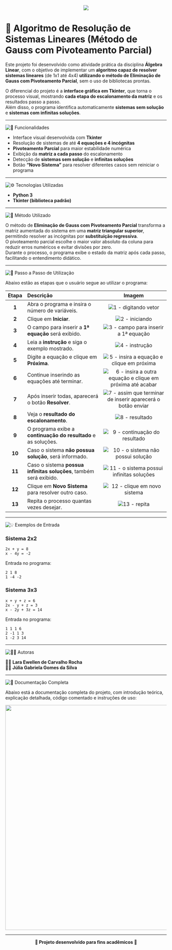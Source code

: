 <p align="center">
  <img src="https://img.shields.io/badge/🧮%20Álgebra%20Linear%20-%20Método%20de%20Gauss%20com%20Pivoteamento%20Parcial-7F3FBF?style=for-the-badge&labelColor=7F3FBF&color=7F3FBF">
</p>

# 💜 Algoritmo de Resolução de Sistemas Lineares (Método de Gauss com Pivoteamento Parcial)

Este projeto foi desenvolvido como atividade prática da disciplina **Álgebra Linear**, com o objetivo de implementar um **algoritmo capaz de resolver sistemas lineares** (de 1x1 até 4x4) **utilizando o método de Eliminação de Gauss com Pivoteamento Parcial**, sem o uso de bibliotecas prontas.

O diferencial do projeto é a **interface gráfica em Tkinter**, que torna o processo visual, mostrando **cada etapa do escalonamento da matriz** e os resultados passo a passo.  
Além disso, o programa identifica automaticamente **sistemas sem solução** e **sistemas com infinitas soluções**.

---

![🚀 Funcionalidades](https://img.shields.io/badge/🚀%20Funcionalidades-7F3FBF?style=for-the-badge&labelColor=7F3FBF&color=7F3FBF)

- Interface visual desenvolvida com **Tkinter**  
- Resolução de sistemas de até **4 equações e 4 incógnitas**  
- **Pivoteamento Parcial** para maior estabilidade numérica  
- Exibição da **matriz a cada passo** do escalonamento  
- Detecção de **sistemas sem solução** e **infinitas soluções**  
- Botão **“Novo Sistema”** para resolver diferentes casos sem reiniciar o programa  

---

![⚙️ Tecnologias Utilizadas](https://img.shields.io/badge/⚙️%20Tecnologias%20Utilizadas-7F3FBF?style=for-the-badge&labelColor=7F3FBF&color=7F3FBF)

- **Python 3**
- **Tkinter (biblioteca padrão)**

---

![📘 Método Utilizado](https://img.shields.io/badge/📘%20Método%20Utilizado-7F3FBF?style=for-the-badge&labelColor=7F3FBF&color=7F3FBF)

O método de **Eliminação de Gauss com Pivoteamento Parcial** transforma a matriz aumentada do sistema em uma **matriz triangular superior**, permitindo resolver as incógnitas por **substituição regressiva**.  
O pivoteamento parcial escolhe o maior valor absoluto da coluna para reduzir erros numéricos e evitar divisões por zero.  
Durante o processo, o programa exibe o estado da matriz após cada passo, facilitando o entendimento didático.

---

![🧭 Passo a Passo de Utilização](https://img.shields.io/badge/🧭%20Passo%20a%20Passo%20de%20Utilização-7F3FBF?style=for-the-badge&labelColor=7F3FBF&color=7F3FBF)

Abaixo estão as etapas que o usuário segue ao utilizar o programa:

| Etapa | Descrição | Imagem |
|:--:|:--|:--:|
| **1** | Abra o programa e insira o número de variáveis. | ![1 - digitando vetor](imgs/1-%20digitando%20vetor.png) |
| **2** | Clique em **Iniciar**. | ![2 - iniciando](imgs/2-%20iniciando.png) |
| **3** | O campo para inserir a **1ª equação** será exibido. | ![3 - campo para inserir a 1ª equação](imgs/3-%20campo%20para%20inserir%20a%201ª%20equação.png) |
| **4** | Leia a **instrução** e siga o exemplo mostrado. | ![4 - instrução](imgs/4%20-%20instrução.png) |
| **5** | Digite a equação e clique em **Próxima**. | ![5 - insira a equação e clique em próxima](imgs/5-%20insira%20a%20equação%20e%20clique%20em%20proxima.png) |
| **6** | Continue inserindo as equações até terminar. | ![6 - insira a outra equação e clique em próxima até acabar](imgs/6-%20insira%20a%20outra%20equação%20e%20clique%20em%20próxima,%20até%20acabar.png) |
| **7** | Após inserir todas, aparecerá o botão **Resolver**. | ![7 - assim que terminar de inserir aparecerá o botão enviar](imgs/7-%20assim%20que%20terminar%20de%20inserir%20aparecerá%20o%20botão%20enviar.png) |
| **8** | Veja o **resultado do escalonamento**. | ![8 - resultado](imgs/8-%20resultado.png) |
| **9** | O programa exibe a **continuação do resultado** e as soluções. | ![9 - continuação do resultado](imgs/9-%20continuação%20do%20resultado.png) |
| **10** | Caso o sistema **não possua solução**, será informado. | ![10 - o sistema não possui solução](imgs/10-%20o%20sistema%20não%20possui%20solução.png) |
| **11** | Caso o sistema **possua infinitas soluções**, também será exibido. | ![11 - o sistema possui infinitas soluções](imgs/11-%20o%20sistema%20possui%20infinitas%20soluções.png) |
| **12** | Clique em **Novo Sistema** para resolver outro caso. | ![12 - clique em novo sistema](imgs/12-%20clique%20em%20novo%20sistema.png) |
| **13** | Repita o processo quantas vezes desejar. | ![13 - repita](imgs/13-%20repita.png) |

---

![💡 Exemplos de Entrada](https://img.shields.io/badge/💡%20Exemplos%20de%20Entrada-7F3FBF?style=for-the-badge&labelColor=7F3FBF&color=7F3FBF)

### Sistema 2x2
```
2x + y = 8
x - 4y = -2
```
Entrada no programa:
```
2 1 8
1 -4 -2
```

### Sistema 3x3
```
x + y + z = 6
2x - y + z = 3
x - 2y + 3z = 14
```
Entrada no programa:
```
1 1 1 6
2 -1 1 3
1 -2 3 14
```

---

![👩‍💻 Autoras](https://img.shields.io/badge/👩‍💻%20Autoras-7F3FBF?style=for-the-badge&labelColor=7F3FBF&color=7F3FBF)

👩‍💻 **Lara Ewellen de Carvalho Rocha**  
👩‍💻 **Júlia Gabriela Gomes da Silva**

---


![📄 Documentação Completa](https://img.shields.io/badge/📄%20Documentação%20Completa-7F3FBF?style=for-the-badge&labelColor=7F3FBF&color=7F3FBF)

Abaixo está a documentação completa do projeto, com introdução teórica, explicação detalhada, código comentado e instruções de uso:

<p align="center">
  <img src="https://github.com/Laraewellen/SistemaLinearGauss/blob/73929b27b0e5e3e6851714ae4124b73b40ddf20a/Algoritmo%20de%20Resolu%C3%A7%C3%A3o%20de%20Sistemas%20Lineares%20pelo%20M%C3%A9todo%20de%20Gauss%20(com%20Pivoteamento%20Parcial)%20Lara%20Ewellen%20e%20J%C3%BAlia%20Gabriela%20Gomes.pdf" width="700">
</p>

---

<p align="center">
  <b>💜 Projeto desenvolvido para fins acadêmicos 💜</b>
</p>
